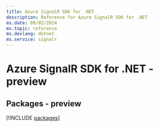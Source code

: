 ```yaml
---
title: Azure SignalR SDK for .NET
description: Reference for Azure SignalR SDK for .NET
ms.date: 09/02/2024
ms.topic: reference
ms.devlang: dotnet
ms.service: signalr
---
```

# Azure SignalR SDK for .NET - preview
## Packages - preview
[!INCLUDE [packages](signalr-index.md)]